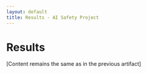 ```yaml
---
layout: default
title: Results - AI Safety Project
---
```


# Results

[Content remains the same as in the previous artifact]
